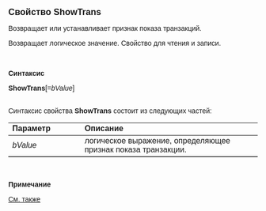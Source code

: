 ﻿<html>
<head>
<title>ShowTrans</title>
</head>

<body>

<p><strong><font size="4" face="Arial">Свойство ShowTrans</font></strong></p>

<p><font face="Arial">Возвращает или устанавливает признак показа 
транзакций.</font></p>

<p><font face="Arial">Возвращает логическое значение. Свойство для 
чтения и записи.</font></p>

<p class="label">&nbsp;</p>

<p class="label"><font face="Arial"><b>Синтаксис</b></font></p>

<p><font face="Arial"><strong>ShowTrans</strong>[=<em>bValue</em>]&nbsp;&nbsp;&nbsp;&nbsp;&nbsp;&nbsp;&nbsp;&nbsp;&nbsp;&nbsp;&nbsp;&nbsp;&nbsp;&nbsp;&nbsp;&nbsp;&nbsp;&nbsp;&nbsp;&nbsp;&nbsp;&nbsp;&nbsp;&nbsp;&nbsp;&nbsp;&nbsp;&nbsp;&nbsp;&nbsp;&nbsp;&nbsp;&nbsp;&nbsp;&nbsp;&nbsp;&nbsp;&nbsp;&nbsp;&nbsp;&nbsp;&nbsp;&nbsp;&nbsp;&nbsp;&nbsp;&nbsp;&nbsp;&nbsp;&nbsp;&nbsp;&nbsp;&nbsp;&nbsp;&nbsp;&nbsp;&nbsp;&nbsp;&nbsp;&nbsp;&nbsp;&nbsp;&nbsp;&nbsp;&nbsp;&nbsp;&nbsp;&nbsp;&nbsp;&nbsp;&nbsp;&nbsp;&nbsp;&nbsp;&nbsp;&nbsp;&nbsp;&nbsp;&nbsp;&nbsp;&nbsp;&nbsp;&nbsp;&nbsp;&nbsp;&nbsp;&nbsp;&nbsp;&nbsp;&nbsp;&nbsp;&nbsp;&nbsp;&nbsp;&nbsp;&nbsp;&nbsp;&nbsp;&nbsp;&nbsp;&nbsp;&nbsp;&nbsp;&nbsp;&nbsp;&nbsp;&nbsp;&nbsp;&nbsp;&nbsp;&nbsp;&nbsp;&nbsp;&nbsp;&nbsp;&nbsp;&nbsp;
</font></p>

<p><font face="Arial">Синтаксис свойства <strong>ShowTrans</strong>
состоит из следующих частей:</font></p>

<table border="1" cellPadding="5" cols="2" frame="below" rules="rows">
<TBODY>
  <tr vAlign="top">
    <td class="label" width="29%"><font face="Arial"><b>Параметр</b></font></td>
    <td class="label" width="71%"><font face="Arial"><strong>Описание</strong></font></td>
  </tr>
  <tr>
    <td width="29%"><font face="Arial"><em>bValue</em></font></td>
    <td width="71%"><font face="Arial">логическое выражение, 
	определяющее признак показа транзакции.</font></td>
  </tr>
</table>

<p class="label">&nbsp;</p>

<p class="label"><b><font face="Arial">Примечание &nbsp;</font></b></p>

<p class="label"><a href="../../AsAccounting/FactHeader.html"><font face="Arial">
См. также</font></a></p>
</body>
</html>

